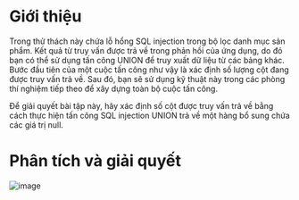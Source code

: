 # Giới thiệu 
Trong thử thách này chứa lỗ hổng SQL injection trong bộ lọc danh mục sản phẩm. Kết quả từ truy vấn được trả về trong phản hồi của ứng dụng, do đó bạn có thể sử dụng tấn công UNION để truy xuất dữ liệu từ các bảng khác. Bước đầu tiên của một cuộc tấn công như vậy là xác định số lượng cột đang được truy vấn trả về. Sau đó, bạn sẽ sử dụng kỹ thuật này trong các phòng thí nghiệm tiếp theo để xây dựng toàn bộ cuộc tấn công.

Để giải quyết bài tập này, hãy xác định số cột được truy vấn trả về bằng cách thực hiện tấn công SQL injection UNION trả về một hàng bổ sung chứa các giá trị null.

# Phân tích và giải quyết

![image](https://github.com/user-attachments/assets/8d116b54-789d-4c03-8f1b-d0d6fe78ab85)


